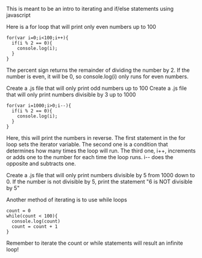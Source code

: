 This is meant to be an intro to iterating and if/else statements using javascript

Here is a for loop that will print only even numbers up to 100

```
for(var i=0;i<100;i++){
  if(i % 2 == 0){
    console.log(i);
  }
}
```

The percent sign returns the remainder of dividing the number by 2. If the number is even, it will be 0, so console.log(i) only runs for even numbers.

Create a .js file that will only print odd numbers up to 100
Create a .js file that will only print numbers divisible by 3 up to 1000

```
for(var i=1000;i>0;i--){
  if(i % 2 == 0){
    console.log(i);
  }
}
```

Here, this will print the numbers in reverse. The first statement in the for loop sets the iterator variable. The second one is a condition that determines how many times the loop will run. The third one, i++, increments or adds one to the number for each time the loop runs. i-- does the opposite and subtracts one.


Create a .js file that will only print numbers divisible by 5 from 1000 down to 0. If the number is not divisible by 5, print the statement "6 is NOT divisible by 5"


Another method of iterating is to use while loops
```
count = 0
while(count < 100){
  console.log(count)
  count = count + 1
}
```

Remember to iterate the count or while statements will result an infinite loop!